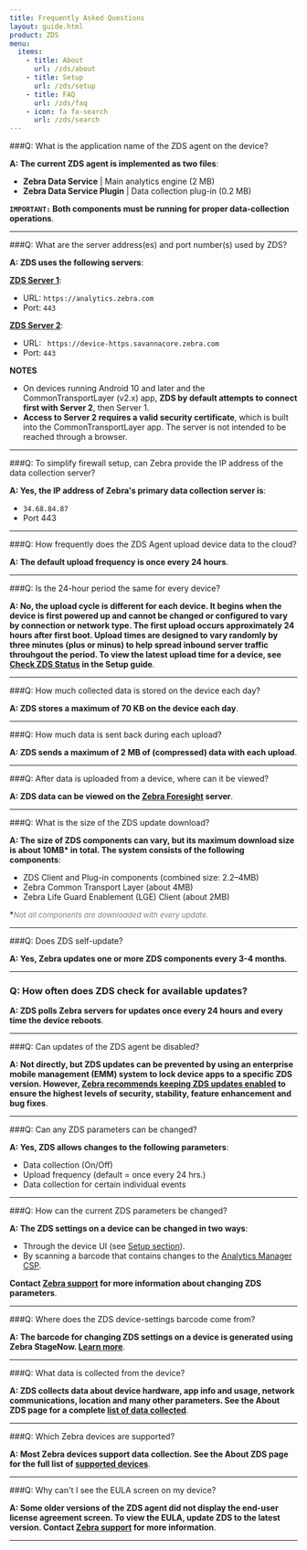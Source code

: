 ```yaml
---
title: Frequently Asked Questions
layout: guide.html
product: ZDS
menu:
  items:
    - title: About
      url: /zds/about
    - title: Setup
      url: /zds/setup
    - title: FAQ
      url: /zds/faq
    - icon: fa fa-search
      url: /zds/search
---
```


###Q: What is the application name of the ZDS agent on the device?

**A: The current ZDS agent is implemented as two files**:

* **Zebra Data Service** | Main analytics engine (2 MB)
* **Zebra Data Service Plugin** | Data collection plug-in (0.2 MB)

**`IMPORTANT:` Both components must be running for proper data-collection operations**.

-----

###Q: What are the server address(es) and port number(s) used by ZDS?

**A: ZDS uses the following servers**:

**<u>ZDS Server 1</u>**:
* URL: `https://analytics.zebra.com`
* Port: `443`

**<u>ZDS Server 2</u>**:
* URL: ` https://device-https.savannacore.zebra.com`
* Port: `443`

**NOTES**
* On devices running Android 10 and later and the CommonTransportLayer (v2.x) app, **ZDS by default attempts to connect first with Server 2**, then Server 1. 
* **Access to Server 2 requires a valid security certificate**, which is built into the CommonTransportLayer app. The server is not intended to be reached through a browser.

-----

###Q: To simplify firewall setup, can Zebra provide the IP address of the data collection server?

**A: Yes, the IP address of Zebra's primary data collection server is**: 

* `34.68.84.87` 
* Port 443

-----

###Q: How frequently does the ZDS Agent upload device data to the cloud?

**A: The default upload frequency is once every 24 hours**.

-----

###Q: Is the 24-hour period the same for every device? 

**A: No, the upload cycle is different for each device. It begins when the device is first powered up and cannot be changed or configured to vary by connection or network type. The first upload occurs approximately 24 hours after first boot. Upload times are designed to vary randomly by three minutes (plus or minus) to help spread inbound server traffic throuhgout the period. To view the latest upload time for a device, see [Check ZDS Status](../setup/#checkzdsstatus) in the Setup guide**. 

-----

###Q: How much collected data is stored on the device each day?

**A: ZDS stores a maximum of 70 KB on the device each day**.

-----

###Q: How much data is sent back during each upload?

**A: ZDS sends a maximum of 2 MB of (compressed) data with each upload**.

-----

###Q: After data is uploaded from a device, where can it be viewed? 

**A: ZDS data can be viewed on the [Zebra Foresight](https://www.zebra.com/us/en/services/visibilityiq/foresight.html) server**.  

-----

###Q: What is the size of the ZDS update download?

**A: The size of ZDS components can vary, but its maximum download size is about 10MB&#42; in total. The system consists of the following components**: 

* ZDS Client and Plug-in components (combined size: 2.2&ndash;4MB)
* Zebra Common Transport Layer (about 4MB)
* Zebra Life Guard Enablement (LGE) Client (about 2MB)

&#42;<i><font size="2" color="grey">Not all components are downloaded with every update.</font></i>

-----

###Q: Does ZDS self-update?

**A: Yes, Zebra updates one or more ZDS components every 3-4 months**.

-----

### Q: How often does ZDS check for available updates?

**A: ZDS polls Zebra servers for updates once every 24 hours and every time the device reboots**.

-----

###Q: Can updates of the ZDS agent be disabled?

**A: Not directly, but ZDS updates can be prevented by using an enterprise mobile management (EMM) system to lock device apps to a specific ZDS version. However, <u>Zebra recommends keeping ZDS updates enabled</u> to ensure the highest levels of security, stability, feature enhancement and bug fixes**. 

-----

###Q: Can any ZDS parameters can be changed? 

**A: Yes, ZDS allows changes to the following parameters**: 

* Data collection (On/Off)
* Upload frequency (default = once every 24 hrs.)
* Data collection for certain individual events

-----

###Q: How can the current ZDS parameters be changed? 

**A: The ZDS settings on a device can be changed in two ways**: 
* Through the device UI (see [Setup section](../setup)). 
* By scanning a barcode that contains changes to the [Analytics Manager CSP](/mx/analyticsmgr). 

**Contact [Zebra support](https://www.zebra.com/us/en/about-zebra/contact-zebra/contact-tech-support.html) for more information about changing ZDS parameters**. 

-----

###Q: Where does the ZDS device-settings barcode come from? 

**A: The barcode for changing ZDS settings on a device is generated using Zebra StageNow. [Learn more](/stagenow)**. 

-----

###Q: What data is collected from the device? 

**A: ZDS collects data about device hardware, app info and usage, network communications, location and many other parameters. See the About ZDS page for a complete [list of data collected](../about/#datacollected)**. 

-----

###Q: Which Zebra devices are supported? 

**A: Most Zebra devices support data collection. See the About ZDS page for the full list of [supported devices](../about/#supporteddevices)**. 

-----

###Q: Why can't I see the EULA screen on my device? 

**A: Some older versions of the ZDS agent did not display the end-user license agreement screen. To view the EULA, update ZDS to the latest version. Contact [Zebra support](https://www.zebra.com/us/en/about-zebra/contact-zebra/contact-tech-support.html) for more information**. 

-----
